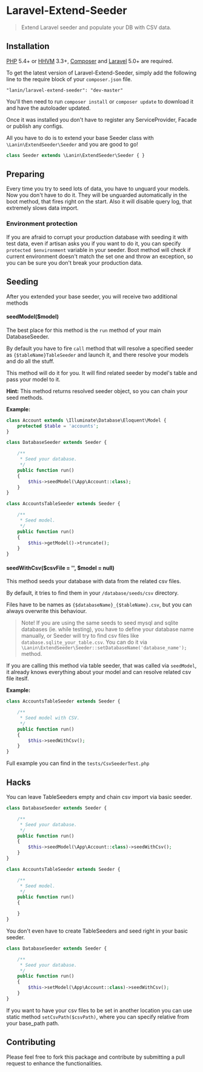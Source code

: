 # Laravel-Extend-Seeder
> Extend Laravel seeder and populate your DB with CSV data. 

## Installation

[PHP](https://php.net) 5.4+ or [HHVM](http://hhvm.com) 3.3+, [Composer](https://getcomposer.org) and [Laravel](http://laravel.com) 5.0+ are required.

To get the latest version of Laravel-Extend-Seeder, simply add the following line to the require block of your `composer.json` file.

```
"lanin/laravel-extend-seeder": "dev-master"
```

You'll then need to run `composer install` or `composer update` to download it and have the autoloader updated.

Once it was installed you don't have to register any ServiceProvider, Facade or publish any configs.

All you have to do is to extend your base Seeder class with `\Lanin\ExtendSeeder\Seeder` and you are good to go!

```php
class Seeder extends \Lanin\ExtendSeeder\Seeder { }
```

## Preparing

Every time you try to seed lots of data, you have to unguard your models. Now you don't have to do it. 
They will be unguarded automatically in the boot method, that fires right on the start. 
Also it will disable query log, that extremely slows data import.

### Environment protection

If you are afraid to corrupt your production database with seeding it with test data, even if artisan asks you if you want to do it,
you can specify `protected $environment` variable in your seeder. Boot method will check if current environment doesn't match the set one
and throw an exception, so you can be sure you don't break your production data.

## Seeding

After you extended your base seeder, you will receive two additional methods

#### seedModel($model)

The best place for this method is the `run` method of your main DatabaseSeeder. 

By default you have to fire `call` method that will resolve a specified seeder as `{$tableName}TableSeeder` and launch it, and there resolve your models and do all the stuff.

This method will do it for you. It will find related seeder by model's table and pass your model to it.

**Hint:** This method returns resolved seeder object, so you can chain your seed methods.

**Example:**

```php
class Account extends \Illuminate\Database\Eloquent\Model {
	protected $table = 'accounts';
}

class DatabaseSeeder extends Seeder {

	/**
	 * Seed your database.
	 */
	public function run()
	{
		$this->seedModel(\App\Account::class);
	}
}

class AccountsTableSeeder extends Seeder {

	/**
	 * Seed model.
	 */
	public function run()
	{
		$this->getModel()->truncate();
	}
}
```

#### seedWithCsv($csvFile = '', $model = null)

This method seeds your database with data from the related csv files.

By default, it tries to find them in your `/database/seeds/csv` directory.

Files have to be names as `{$databaseName}_{$tableName}.csv`, but you can always overwrite this behaviour.

> Note! If you are using the same seeds to seed mysql and sqlite databases (ie. while testing), you have to define your database name manually, or Seeder will try to find csv files like `database.sqlite_your_table.csv`. You can do it via `\Lanin\ExtendSeeder\Seeder::setDatabaseName('database_name');` method.

If you are calling this method via table seeder, that was called via `seedModel`, it already knows everything about your model and can resolve related csv file iteslf.

**Example:**
```php
class AccountsTableSeeder extends Seeder {

	/**
	 * Seed model with CSV.
	 */
	public function run()
	{
		$this->seedWithCsv();
	}
}
```

Full example you can find in the `tests/CsvSeederTest.php`

## Hacks

You can leave TableSeeders empty and chain csv import via basic seeder.

```php
class DatabaseSeeder extends Seeder {

	/**
	 * Seed your database.
	 */
	public function run()
	{
		$this->seedModel(\App\Account::class)->seedWithCsv();
	}
}

class AccountsTableSeeder extends Seeder {

	/**
	 * Seed model.
	 */
	public function run()
	{

	}
}
```

You don't even have to create TableSeeders and seed right in your basic seeder.

```php
class DatabaseSeeder extends Seeder {

	/**
	 * Seed your database.
	 */
	public function run()
	{
		$this->setModel(\App\Account::class)->seedWithCsv();
	}
}
```

If you want to have your csv files to be set in another location you can use static method `setCsvPath($csvPath)`, where you can specify relative from your base_path path.

## Contributing

Please feel free to fork this package and contribute by submitting a pull request to enhance the functionalities.
